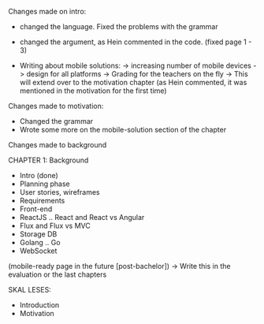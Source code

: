 Changes made on intro:
- changed the language. Fixed the problems with the grammar
- changed the argument, as Hein commented in the code.
  (fixed page 1 - 3)

- Writing about mobile solutions:
  -> increasing number of mobile devices
  -> design for all platforms
  -> Grading for the teachers on the fly
  -> This will extend over to the motivation chapter (as Hein commented, it was mentioned in the motivation for the first time)

Changes made to motivation:
- Changed the grammar
- Wrote some more on the mobile-solution section of the chapter

Changes made to background

CHAPTER 1: Background
- Intro (done)
- Planning phase
- User stories, wireframes
- Requirements
- Front-end
- ReactJS .. React and React vs Angular
- Flux and Flux vs MVC
- Storage DB
- Golang .. Go
- WebSocket




(mobile-ready page in the future [post-bachelor]) -> Write this in the evaluation or the last chapters



SKAL LESES:
- Introduction
- Motivation





